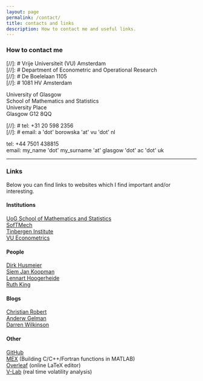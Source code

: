 ```yaml
---
layout: page
permalink: /contact/
title: contacts and links
description: How to contact me and useful links.
---
```


### How to contact me
 
[//]: # Vrije Universiteit (VU) Amsterdam   
[//]: # Department of Econometric and Operational Research   
[//]: # De Boelelaan 1105   
[//]: # 1081 HV Amsterdam

University of Glasgow   
School of Mathematics and Statistics   
University Place   
Glasgow G12 8QQ
 
[//]: # tel: +31 20 598 2356   
[//]: # email: a 'dot' borowska 'at' vu 'dot' nl

tel: +44 7501 438815   
email: my_name 'dot' my_surname 'at' glasgow 'dot' ac 'dot' uk

------

### Links

Below you can find links to websites which I find important and/or interesting. 

#### Institutions
[UoG School of Mathematics and Statistics](https://www.gla.ac.uk/schools/mathematicsstatistics/)   
[SofTMech](http://www.softmech.org/)   
[Tinbergen Institute](http://www.tinbergen.nl/)   
[VU Econometrics](http://sjkoopman.net/VUect.html)	

#### People
[Dirk Husmeier](https://www.gla.ac.uk/schools/mathematicsstatistics/staff/dirkhusmeier/)   
[Siem Jan Koopman](http://sjkoopman.net/)   
[Lennart Hoogerheide](https://research.vu.nl/en/persons/lennart-hoogerheide)   
[Ruth King](http://www.maths.ed.ac.uk/~rking33/)	

#### Blogs
[Christian Robert](https://xianblog.wordpress.com/)   
[Anderw Gelman](http://andrewgelman.com/)   
[Darren Wilkinson](https://darrenjw.wordpress.com/)

#### Other
[GitHub](https://github.com)   
[MEX](http://nl.mathworks.com/help/matlab/ref/mex.html) (Building C/C++/Fortran functions in MATLAB)  
[Overleaf](https://www.overleaf.com/) (online LaTeX editor)   
[V-Lab](https://vlab.stern.nyu.edu/) (real time volatility analysis)   
